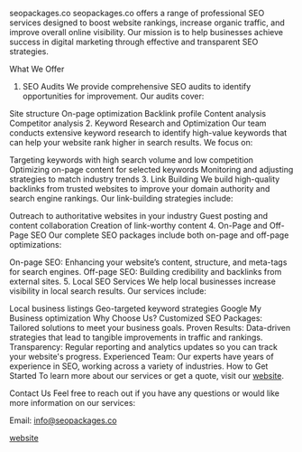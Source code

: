 seopackages.co
seopackages.co offers a range of professional SEO services designed to boost website rankings, increase organic traffic, and improve overall online visibility. Our mission is to help businesses achieve success in digital marketing through effective and transparent SEO strategies.

What We Offer
1. SEO Audits
We provide comprehensive SEO audits to identify opportunities for improvement. Our audits cover:

Site structure
On-page optimization
Backlink profile
Content analysis
Competitor analysis
2. Keyword Research and Optimization
Our team conducts extensive keyword research to identify high-value keywords that can help your website rank higher in search results. We focus on:

Targeting keywords with high search volume and low competition
Optimizing on-page content for selected keywords
Monitoring and adjusting strategies to match industry trends
3. Link Building
We build high-quality backlinks from trusted websites to improve your domain authority and search engine rankings. Our link-building strategies include:

Outreach to authoritative websites in your industry
Guest posting and content collaboration
Creation of link-worthy content
4. On-Page and Off-Page SEO
Our complete SEO packages include both on-page and off-page optimizations:

On-page SEO: Enhancing your website’s content, structure, and meta-tags for search engines.
Off-page SEO: Building credibility and backlinks from external sites.
5. Local SEO Services
We help local businesses increase visibility in local search results. Our services include:

Local business listings
Geo-targeted keyword strategies
Google My Business optimization
Why Choose Us?
Customized SEO Packages: Tailored solutions to meet your business goals.
Proven Results: Data-driven strategies that lead to tangible improvements in traffic and rankings.
Transparency: Regular reporting and analytics updates so you can track your website's progress.
Experienced Team: Our experts have years of experience in SEO, working across a variety of industries.
How to Get Started
To learn more about our services or get a quote, visit our [website](https://seopackages.co/).

Contact Us
Feel free to reach out if you have any questions or would like more information on our services:

Email: info@seopackages.co

[website](https://seopackages.co/)
